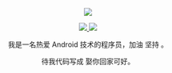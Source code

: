 <p align="center">
  <a href="https://github.com/zssxx">
    <img src="https://github-readme-stats.vercel.app/api?username=zssxx&count_private=true&show_icons=true&hide=contribs&include_all_commits=true&theme=vue" />
  </a>
</p>

<p align="center">
  <a href="https://gitee.com/wsdsddas">
    <img src="https://img.shields.io/badge/🐴%20码云地址-brightness.svg" />
  </a>
  <a href="https://github.com/zssxx">
    <img src="https://komarev.com/ghpvc/?username=zssxx&color=brightgreen&label=👁%20Views" />
  </a>  
</p>


<p align="center">我是一名热爱 Android 技术的程序员，加油 坚持</b> 。</p>

<p align="center">待我代码写成 娶你回家可好。</p>
